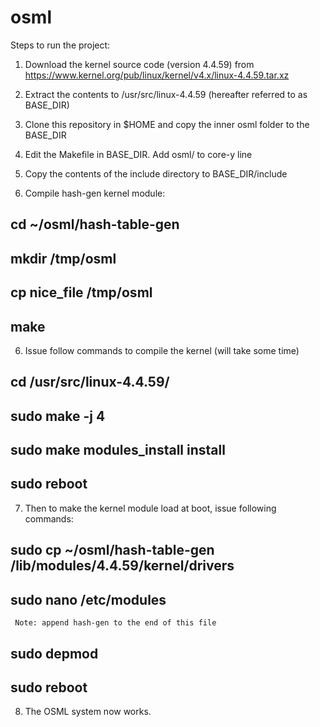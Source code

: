 # osml

Steps to run the project:
1) Download the kernel source code (version 4.4.59) from 
https://www.kernel.org/pub/linux/kernel/v4.x/linux-4.4.59.tar.xz

2) Extract the contents to /usr/src/linux-4.4.59 (hereafter referred to as BASE_DIR)

3) Clone this repository in $HOME and copy the inner osml folder to the BASE_DIR

4) Edit the Makefile in BASE_DIR. Add osml/ to core-y line

5) Copy the contents of the include directory to BASE_DIR/include

5) Compile hash-gen kernel module:
  ## cd ~/osml/hash-table-gen
  ## mkdir /tmp/osml
  ## cp nice_file /tmp/osml
  ## make
  
6) Issue follow commands to compile the kernel (will take some time)
  ## cd /usr/src/linux-4.4.59/
  ## sudo make -j 4
  ## sudo make modules_install install
  ## sudo reboot
  
7) Then to make the kernel module load at boot, issue following commands:
  ## sudo cp ~/osml/hash-table-gen /lib/modules/4.4.59/kernel/drivers
  ## sudo nano /etc/modules
     Note: append hash-gen to the end of this file
  ## sudo depmod
  ## sudo reboot

8) The OSML system now works.
